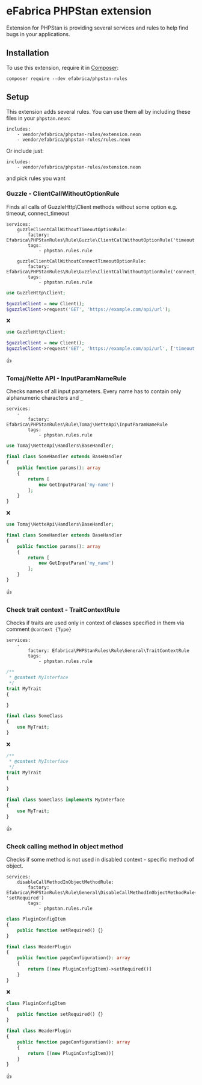 # eFabrica PHPStan extension
Extension for PHPStan is providing several services and rules to help find bugs in your applications.

## Installation

To use this extension, require it in [Composer](https://getcomposer.org/):

```
composer require --dev efabrica/phpstan-rules
```

## Setup

This extension adds several rules. You can use them all by including these files in your `phpstan.neon`:
```neon
includes:
    - vendor/efabrica/phpstan-rules/extension.neon
    - vendor/efabrica/phpstan-rules/rules.neon
```

Or include just:
```neon
includes:
    - vendor/efabrica/phpstan-rules/extension.neon
```
and pick rules you want

### Guzzle - ClientCallWithoutOptionRule
Finds all calls of GuzzleHttp\Client methods without some option e.g. timeout, connect_timeout

```neon
services:
    guzzleClientCallWithoutTimeoutOptionRule:
        factory: Efabrica\PHPStanRules\Rule\Guzzle\ClientCallWithoutOptionRule('timeout')
        tags:
            - phpstan.rules.rule

    guzzleClientCallWithoutConnectTimeoutOptionRule:
        factory: Efabrica\PHPStanRules\Rule\Guzzle\ClientCallWithoutOptionRule('connect_timeout')
        tags:
            - phpstan.rules.rule
```

```php
use GuzzleHttp\Client;

$guzzleClient = new Client();
$guzzleClient->request('GET', 'https://example.com/api/url');
```
:x:

```php
use GuzzleHttp\Client;

$guzzleClient = new Client();
$guzzleClient->request('GET', 'https://example.com/api/url', ['timeout' => 3, 'connect_timeout' => 1]);
```
:+1:

### Tomaj/Nette API - InputParamNameRule
Checks names of all input parameters. Every name has to contain only alphanumeric characters and `_`
```neon
services:  
    -
        factory: Efabrica\PHPStanRules\Rule\Tomaj\NetteApi\InputParamNameRule
        tags:
            - phpstan.rules.rule
```

```php
use Tomaj\NetteApi\Handlers\BaseHandler;

final class SomeHandler extends BaseHandler
{
    public function params(): array
    {
        return [
            new GetInputParam('my-name')
        ];
    }
}
```
:x:

```php
use Tomaj\NetteApi\Handlers\BaseHandler;

final class SomeHandler extends BaseHandler
{
    public function params(): array
    {
        return [
            new GetInputParam('my_name')
        ];
    }
}
```
:+1:

### Check trait context - TraitContextRule
Checks if traits are used only in context of classes specified in them via comment `@context {Type}`
```neon
services:  
    -
        factory: Efabrica\PHPStanRules\Rule\General\TraitContextRule
        tags:
            - phpstan.rules.rule
```

```php
/**
 * @context MyInterface
 */
trait MyTrait
{

}

final class SomeClass
{
    use MyTrait;
}
```
:x:

```php
/**
 * @context MyInterface
 */
trait MyTrait
{

}

final class SomeClass implements MyInterface
{
    use MyTrait;
}
```
:+1:

### Check calling method in object method
Checks if some method is not used in disabled context - specific method of object.
```neon
services:
    disableCallMethodInObjectMethodRule:
        factory: Efabrica\PHPStanRules\Rule\General\DisableCallMethodInObjectMethodRule('pageConfiguration', 'setRequired')
        tags:
            - phpstan.rules.rule
```

```php
class PluginConfigItem
{
    public function setRequired() {}
}

final class HeaderPlugin
{
    public function pageConfiguration(): array
    {
        return [(new PluginConfigItem)->setRequired()]
    }
}
```
:x:

```php
class PluginConfigItem
{
    public function setRequired() {}
}

final class HeaderPlugin
{
    public function pageConfiguration(): array
    {
        return [(new PluginConfigItem))]
    }
}
```
:+1:
